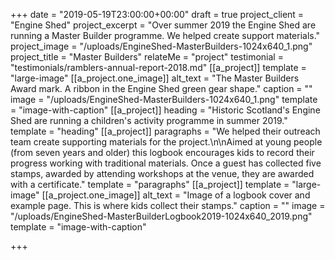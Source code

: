 +++
date = "2019-05-19T23:00:00+00:00"
draft = true
project_client = "Engine Shed"
project_excerpt = "Over summer 2019 the Engine Shed are running a Master Builder programme. We helped create support materials."
project_image = "/uploads/EngineShed-MasterBuilders-1024x640_1.png"
project_title = "Master Builders"
relateMe = "project"
testimonial = "testimonials/ramblers-annual-report-2018.md"
[[a_project]]
template = "large-image"
[[a_project.one_image]]
alt_text = "The Master Builders Award mark. A ribbon in the Engine Shed green gear shape."
caption = ""
image = "/uploads/EngineShed-MasterBuilders-1024x640_1.png"
template = "image-with-caption"
[[a_project]]
heading = "Historic Scotland's Engine Shed are running a children's activity programme in summer 2019."
template = "heading"
[[a_project]]
paragraphs = "We helped their outreach team create supporting materials for the project.\n\nAimed at young people (from seven years and older) this logbook encourages kids to record their progress working with traditional materials. Once a guest has collected five stamps, awarded by attending workshops at the venue, they are awarded with a certificate."
template = "paragraphs"
[[a_project]]
template = "large-image"
[[a_project.one_image]]
alt_text = "Image of a logbook cover and example page. This is where kids collect their stamps."
caption = ""
image = "/uploads/EngineShed-MasterBuilderLogbook2019-1024x640_2019.png"
template = "image-with-caption"

+++
